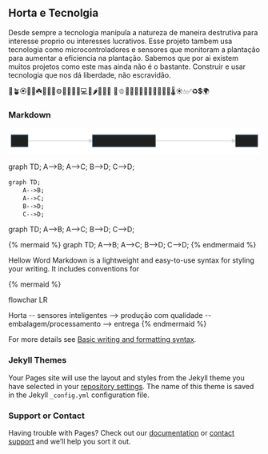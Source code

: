 


## Horta e Tecnolgia

Desde sempre a tecnologia manipula a natureza de maneira destrutiva para interesse proprio ou interesses lucrativos. Esse projeto
tambem usa tecnologia como microcontroladores e sensores que monitoram a plantação para aumentar a eficiencia na plantação. Sabemos que por ai existem muitos 
projetos como este mas ainda não é o bastante. Construir e usar tecnologia que nos dá liberdade, não escravidão.



🌱🪴🏵️🌵🌿☘️🌰🧑‍💻⚙️🤑🎋🎍📱💻🥗🌶️🍆🥦🥬
🥒🫑🍄🍀🌳🌹🥕🧅💐🥔🍈🍃🌡️☀️💧✅♻️💲🌍

### Markdown

![link](https://github.com/lavodky/tecgarden/blob/gh-pages/mermaid-diagram-20220224215915.svg)


<div class="mermaid"> graph TD; A-->B; A-->C; B-->D; C-->D; </div>

```mermaid
graph TD;
    A-->B;
    A-->C;
    B-->D;
    C-->D;
``` 

<div class="mermaid">
graph TD;
    A-->B;
    A-->C;
    B-->D;
    C-->D;
</div>




{% mermaid %}
graph TD;
    A-->B;
    A-->C;
    B-->D;
    C-->D;
{% endmermaid %}

Hellow Word
Markdown is a lightweight and easy-to-use syntax for styling your writing. It includes conventions for

{% mermaid %}


flowchar LR


Horta -- sensores inteligentes --> produção com qualidade -- embalagem/processamento --> entrega
{% endmermaid %}

For more details see [Basic writing and formatting syntax](https://docs.github.com/en/github/writing-on-github/getting-started-with-writing-and-formatting-on-github/basic-writing-and-formatting-syntax).

### Jekyll Themes

Your Pages site will use the layout and styles from the Jekyll theme you have selected in your [repository settings](https://github.com/lavodky/tecgarden/settings/pages). The name of this theme is saved in the Jekyll `_config.yml` configuration file.

### Support or Contact

Having trouble with Pages? Check out our [documentation](https://docs.github.com/categories/github-pages-basics/) or [contact support](https://support.github.com/contact) and we’ll help you sort it out.
